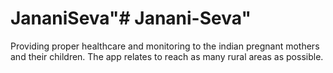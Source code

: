 # JananiSeva"# Janani-Seva" 

Providing proper healthcare and monitoring to the indian pregnant mothers and their children. The app relates to reach as many rural areas as possible.
